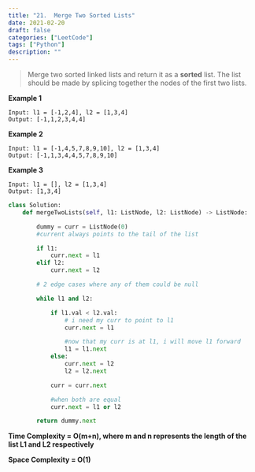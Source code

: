 ```yaml
---
title: "21.  Merge Two Sorted Lists"
date: 2021-02-20
draft: false
categories: ["LeetCode"]
tags: ["Python"]
description: ""
---
```

>Merge two sorted linked lists and return it as a **sorted** list. The list should be made by splicing together the nodes of the first two lists.

**Example 1**

    Input: l1 = [-1,2,4], l2 = [1,3,4]
    Output: [-1,1,2,3,4,4]

**Example 2**

    Input: l1 = [-1,4,5,7,8,9,10], l2 = [1,3,4]
    Output: [-1,1,3,4,4,5,7,8,9,10]

**Example 3**

    Input: l1 = [], l2 = [1,3,4]
    Output: [1,3,4]

```python
class Solution:
    def mergeTwoLists(self, l1: ListNode, l2: ListNode) -> ListNode:

        dummy = curr = ListNode(0)
        #current always points to the tail of the list

        if l1:
            curr.next = l1
        elif l2:
            curr.next = l2

        # 2 edge cases where any of them could be null

        while l1 and l2:

            if l1.val < l2.val:
                # i need my curr to point to l1
                curr.next = l1

                #now that my curr is at l1, i will move l1 forward
                l1 = l1.next
            else:
                curr.next = l2
                l2 = l2.next

            curr = curr.next

            #when both are equal
            curr.next = l1 or l2

        return dummy.next
```
**Time Complexity = O(m+n), where m and n represents the length of the list L1 and L2 respectively**

**Space Complexity = O(1)**
